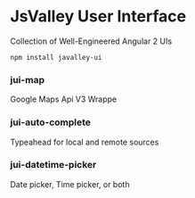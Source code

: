 # JsValley User Interface

Collection of Well-Engineered Angular 2 UIs


    npm install javalley-ui

### jui-map
Google Maps Api V3 Wrappe

### jui-auto-complete
Typeahead for local and remote sources

### jui-datetime-picker
Date picker, Time picker, or both



